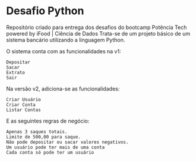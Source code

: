 # Desafio Python

Repositório criado para entrega dos desafios do bootcamp Potência Tech powered by iFood | Ciência de Dados
Trata-se de um projeto básico de um sistema bancário utilizando a linguagem Python.

O sistema conta com as funcionalidades na v1:

    Depositar
    Sacar
    Extrato
    Sair

Na versão v2, adiciona-se as funcionalidades:

    Criar Usuário    
    Criar Conta
    Listar Contas 

E as seguintes regras de negócio:

    Apenas 3 saques totais.
    Limite de 500,00 para saque.
    Não pode depositar ou sacar valores negativos.
    Um usuário pode ter mais de uma conta
    Cada conta só pode ter um usuário
